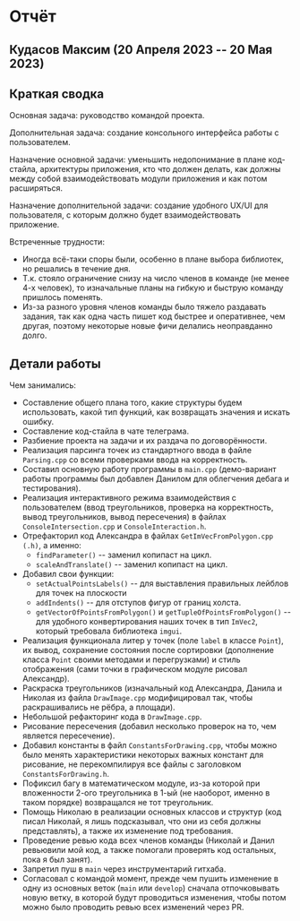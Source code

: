 # Отчёт
## Кудасов Максим (20 Апреля 2023 -- 20 Мая 2023) 

## Краткая сводка
Основная задача: руководство командой проекта.

Дополнительная задача: создание консольного интерфейса работы с пользователем.

Назначение основной задачи: уменьшить недопонимание в плане код-стайла, архитектуры приложения, кто что должен делать, как должны между собой взаимодействовать модули приложения и как потом расширяться.

Назначение дополнительной задачи: создание удобного UX/UI для пользователя, с которым должно будет взаимодействовать приложение.

Встреченные трудности:
- Иногда всё-таки споры были, особенно в плане выбора библиотек, но решались в течение дня.
- Т.к. стояло ограничение снизу на число членов в команде (не менее 4-х человек), то изначальные планы на гибкую и быструю команду пришлось поменять.
- Из-за разного уровня членов команды было тяжело раздавать задания, так как одна часть пишет код быстрее и оперативнее, чем другая, поэтому некоторые новые фичи делались неоправданно долго.

## Детали работы
Чем занимались:
- Составление общего плана того, какие структуры будем использовать, какой тип функций, как возвращать значения и искать ошибку.
- Составление код-стайла в чате телеграма.
- Разбиение проекта на задачи и их раздача по договорённости.
- Реализация парсинга точек из стандартного ввода в файле `Parsing.cpp` со всеми проверками ввода на корректность.
- Составил основную работу программы в `main.cpp` (демо-вариант работы программы был добавлен Данилом для облегчения дебага и тестирования).
- Реализация интерактивного режима взаимодействия с пользователем (ввод треугольников, проверка на корректность, вывод треугольников, вывод пересечения) в файлах `ConsoleIntersection.cpp` и `ConsoleInteraction.h`.
- Отрефакторил код Александра в файлах `GetImVecFromPolygon.cpp (.h)`, а именно:
    - `findParameter()` -- заменил копипаст на цикл.
    - `scaleAndTranslate()` -- заменил копипаст на цикл.
- Добавил свои функции:
    - `setActualPointsLabels()` -- для выставления правильных лейблов для точек на плоскости
    - `addIndents()` -- для отступов фигур от границ холста.
    - `getVectorOfPointsFromPolygon()` и `getTupleOfPointsFromPolygon()` -- для удобного конвертирования наших точек в тип `ImVec2`, который требовала библиотека `imgui`.
- Реализация функционала литер у точек (поле `label` в классе `Point`), их вывод, сохранение состояния после сортировки (дополнение класса `Point` своими методами и перегрузками) и стиль отображения (сами точки в графическом модуле рисовал Александр).
- Раскраска треугольников (изначальный код Александра, Данила и Николая из файла `DrawImage.cpp` модифицировал так, чтобы раскрашивались не рёбра, а площади).
- Небольшой рефакторинг кода в `DrawImage.cpp`.
- Рисование пересечения (добавил несколько проверок на то, чем является пересечение).
- Добавил константы в файл `ConstantsForDrawing.cpp`, чтобы можно было менять характеристики некоторых важных констант для рисование, не перекомпилируя все файлы с заголовком `ConstantsForDrawing.h`.
- Пофиксил багу в математическом модуле, из-за которой при вложенности 2-ого треугольника в 1-ый (не наоборот, именно в таком порядке) возвращался не тот треугольник.
- Помощь Николаю в реализации основных классов и структур (код писал Николай, я лишь подсказывал, что они из себя должны представлять), а также их изменение под требования.
- Проведение ревью кода всех членов команды (Николай и Данил ревьювили мой код, а также помогали проверять код остальных, пока я был занят).
- Запретил пуш в `main` через инструментарий гитхаба.
- Согласовал с командой момент, прежде чем пушить изменение в одну из основных веток (`main` или `develop`) сначала отпочковывать новую ветку, в которой будут проводиться изменения, чтобы потом можно было проводить ревью всех изменений через PR.
